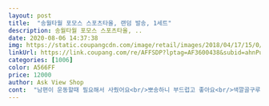 ```yaml
---
layout: post 
title:  "송월타월 포모스 스포츠타올, 랜덤 발송, 1세트" 
description: 송월타월 포모스 스포츠타올, ..
date: 2020-08-06 14:37:38 
img: https://static.coupangcdn.com/image/retail/images/2018/04/17/15/0/a7a41ab5-e9d5-4979-b3fa-c0175679b0d2.jpg 
linkUrl: https://link.coupang.com/re/AFFSDP?lptag=AF3600438&subid=ahnPublicAsk&pageKey=83348794&itemId=264372608&vendorItemId=3641449155&traceid=V0-113-79c79019dca87000 
categories: [1006] 
color: A566FF 
price: 12000 
author: Ask View Shop 
cont:  "남편이 운동할때 필요해서 사줬어요<br/>뽀송하니 부드럽고 좋아요<br/>색깔골구루 와서 맘에드네요<br/>역시 송월이라 그런지 두껍지도 않은데 흡수 잘되네요.<br/> 여러개라 돌려쓰기 좋겠어요<br/>오자마자 세탁기돌리고 건조기 돌리니<br/>일반타올과 비교샷입니다<br/>크기도 적당해요<br/>헬스장 갈 때 쓰는데 부드러워서 정말 좋아요<br/>" 
---
```

